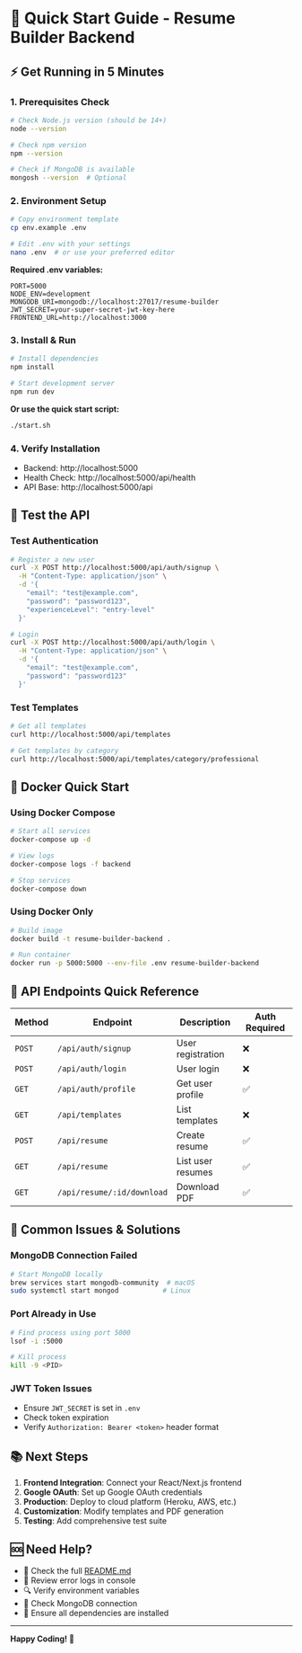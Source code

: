 # 🚀 Quick Start Guide - Resume Builder Backend

## ⚡ Get Running in 5 Minutes

### 1. **Prerequisites Check**

```bash
# Check Node.js version (should be 14+)
node --version

# Check npm version
npm --version

# Check if MongoDB is available
mongosh --version  # Optional
```

### 2. **Environment Setup**

```bash
# Copy environment template
cp env.example .env

# Edit .env with your settings
nano .env  # or use your preferred editor
```

**Required .env variables:**

```env
PORT=5000
NODE_ENV=development
MONGODB_URI=mongodb://localhost:27017/resume-builder
JWT_SECRET=your-super-secret-jwt-key-here
FRONTEND_URL=http://localhost:3000
```

### 3. **Install & Run**

```bash
# Install dependencies
npm install

# Start development server
npm run dev
```

**Or use the quick start script:**

```bash
./start.sh
```

### 4. **Verify Installation**

- Backend: http://localhost:5000
- Health Check: http://localhost:5000/api/health
- API Base: http://localhost:5000/api

## 🧪 Test the API

### Test Authentication

```bash
# Register a new user
curl -X POST http://localhost:5000/api/auth/signup \
  -H "Content-Type: application/json" \
  -d '{
    "email": "test@example.com",
    "password": "password123",
    "experienceLevel": "entry-level"
  }'

# Login
curl -X POST http://localhost:5000/api/auth/login \
  -H "Content-Type: application/json" \
  -d '{
    "email": "test@example.com",
    "password": "password123"
  }'
```

### Test Templates

```bash
# Get all templates
curl http://localhost:5000/api/templates

# Get templates by category
curl http://localhost:5000/api/templates/category/professional
```

## 🐳 Docker Quick Start

### Using Docker Compose

```bash
# Start all services
docker-compose up -d

# View logs
docker-compose logs -f backend

# Stop services
docker-compose down
```

### Using Docker Only

```bash
# Build image
docker build -t resume-builder-backend .

# Run container
docker run -p 5000:5000 --env-file .env resume-builder-backend
```

## 📱 API Endpoints Quick Reference

| Method | Endpoint                   | Description       | Auth Required |
| ------ | -------------------------- | ----------------- | ------------- |
| `POST` | `/api/auth/signup`         | User registration | ❌            |
| `POST` | `/api/auth/login`          | User login        | ❌            |
| `GET`  | `/api/auth/profile`        | Get user profile  | ✅            |
| `GET`  | `/api/templates`           | List templates    | ❌            |
| `POST` | `/api/resume`              | Create resume     | ✅            |
| `GET`  | `/api/resume`              | List user resumes | ✅            |
| `GET`  | `/api/resume/:id/download` | Download PDF      | ✅            |

## 🔧 Common Issues & Solutions

### MongoDB Connection Failed

```bash
# Start MongoDB locally
brew services start mongodb-community  # macOS
sudo systemctl start mongod           # Linux
```

### Port Already in Use

```bash
# Find process using port 5000
lsof -i :5000

# Kill process
kill -9 <PID>
```

### JWT Token Issues

- Ensure `JWT_SECRET` is set in `.env`
- Check token expiration
- Verify `Authorization: Bearer <token>` header format

## 📚 Next Steps

1. **Frontend Integration**: Connect your React/Next.js frontend
2. **Google OAuth**: Set up Google OAuth credentials
3. **Production**: Deploy to cloud platform (Heroku, AWS, etc.)
4. **Customization**: Modify templates and PDF generation
5. **Testing**: Add comprehensive test suite

## 🆘 Need Help?

- 📖 Check the full [README.md](README.md)
- 🐛 Review error logs in console
- 🔍 Verify environment variables
- 📧 Check MongoDB connection
- 🚀 Ensure all dependencies are installed

---

**Happy Coding! 🎉**

